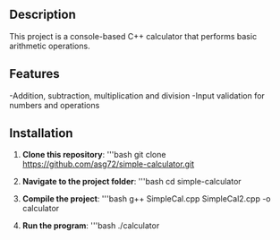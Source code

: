 ## Description
This project is a console-based C++ calculator that performs basic arithmetic operations.

## Features
-Addition, subtraction, multiplication and division
-Input validation for numbers and operations

## Installation
1. **Clone this repository**:
   '''bash
   git clone https://github.com/asg72/simple-calculator.git

2. **Navigate to the project folder**:
   '''bash
   cd simple-calculator
   
4. **Compile the project**:
   '''bash
   g++ SimpleCal.cpp SimpleCal2.cpp -o calculator
   
6. **Run the program**:
   '''bash
   ./calculator
